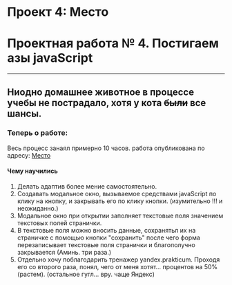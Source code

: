 
# Проект 4: Место

# Проектная работа № 4. Постигаем азы javaScript
-------------------------------------------------------------------------
## Ниодно домашнее животное в процессе учебы не пострадало, хотя у кота ~~были~~ все шансы.

### Теперь о работе:

Весь процесс занаял примерно 10 часов. работа опубликована по адресу: [Место](https://vladimirzudenkov.github.io/mesto/  "Авторство Владимир Зуденков")

#### Чему научились
1. Делать адаптив более мение самостоятельно.
2. Создавать модальное окно, вызываемое средствами javaScript по клику на кнопку, и закрывать его по клику кнопки.  (изумительно !!!  и неожиданно.)
3. Модальное окно при открытии заполняет текстовые поля значением текстовых полей странички.
4. В текстовые поля можно вносить данные, сохранятьл их на страничке с помощью кнопки "сохранить"  после чего форма перезаписывает  текстовые поля странички и благополучно закрывается (Аминь. три раза.)
3. Отдельно хочу поблагодарить тренажер yandex.prakticum. Проходя его со второго раза, понял, чего от меня хотят... процентов на 50%(растем). (остальное гугл... вру. чаще Яндекс)


